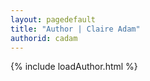 ```yaml
---
layout: pagedefault
title: "Author | Claire Adam"
authorid: cadam
---
```

{% include loadAuthor.html %}